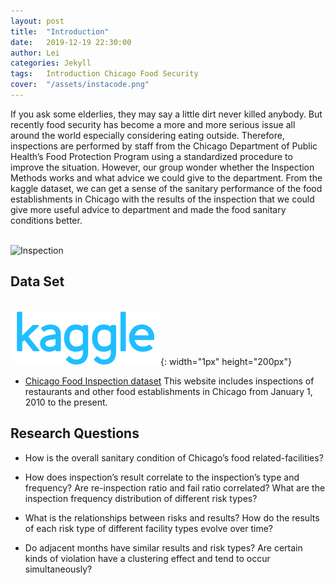```yaml
---
layout: post
title:  "Introduction"
date:   2019-12-19 22:30:00
author: Lei
categories: Jekyll
tags:	Introduction Chicago Food Security
cover:  "/assets/instacode.png"
---
```


If you ask some elderlies, they may say a little dirt never killed anybody. But recently food security has become a more and more serious issue all around the world especially considering eating outside. Therefore, inspections are performed by staff from the Chicago Department of Public Health’s Food Protection Program using a standardized procedure to improve the situation. However, our group wonder whether the Inspection Methods works and what advice we could give to the department. From the kaggle dataset, we can get a sense of the sanitary performance of the food establishments in Chicago with the results of the inspection that we could give more useful advice to department and made the food sanitary conditions better.

&nbsp;&nbsp;&nbsp;&nbsp;&nbsp;&nbsp;&nbsp;&nbsp;&nbsp;&nbsp;&nbsp;  
![Inspection](/assets/Inspection.png)

## Data Set
&nbsp;&nbsp;&nbsp;&nbsp;&nbsp;&nbsp;&nbsp;&nbsp;&nbsp;&nbsp;&nbsp;  
![kaggle](/assets/kaggle.png){: width="1px" height="200px"}

- [Chicago Food Inspection dataset](https://www.kaggle.com/chicago/chicago-food-inspections) This website includes inspections of restaurants and other food establishments in Chicago from January 1, 2010 to the present.

## Research Questions
- How is the overall sanitary condition of Chicago’s food related-facilities? 

- How does inspection’s result correlate to the inspection’s type and frequency? Are re-inspection ratio and fail ratio correlated? What are the inspection frequency distribution of different risk types?

- What is the relationships between risks and results? How do the results of each risk type of different facility types evolve over time?

- Do adjacent months have similar results and risk types? Are certain kinds of violation have a clustering effect and tend to occur simultaneously? 



[jekyll]:      http://jekyllrb.com
[jekyll-gh]:   https://github.com/jekyll/jekyll
[jekyll-help]: https://github.com/jekyll/jekyll-help
[highlight]:   https://highlightjs.org/
[lightbox]:    http://lokeshdhakar.com/projects/lightbox2/
[jekyll-archive]: https://github.com/jekyll/jekyll-archives
[liquid]: https://github.com/Shopify/liquid/wiki/Liquid-for-Designers

<script>
window.tooltips = window.tooltips || []
window.tooltips.push(['#someId', { content: "This is the text of the tooltip!" }])
window.tooltips.push(['#someOtherId', { content: "{% include tooltips/example.html %}", placement: "right" }])
</script>
